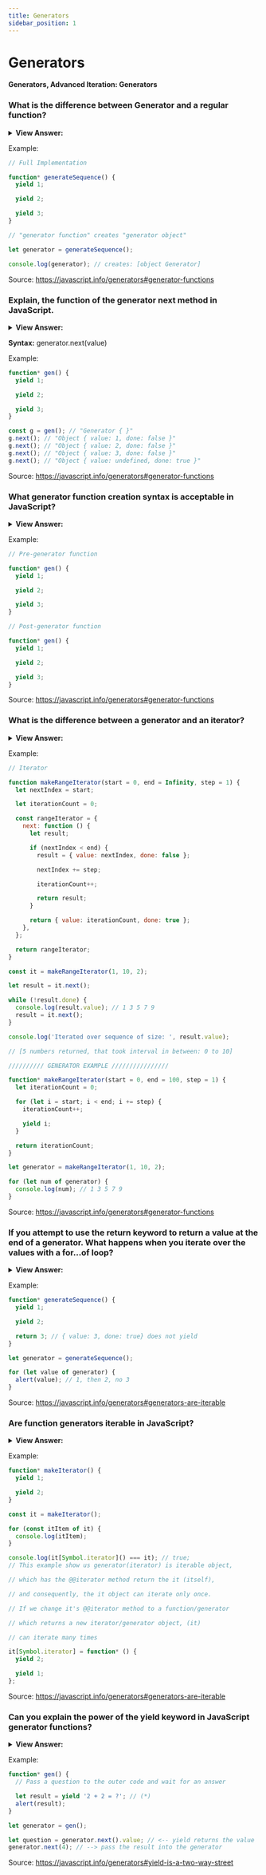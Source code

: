 ```yaml
---
title: Generators
sidebar_position: 1
---
```


# Generators

**Generators, Advanced Iteration: Generators**

<head>
  <title>Generators - JavaScript Interview Questions & Answers</title>
  <meta charSet="utf-8" />
</head>

### What is the difference between Generator and a regular function?

<details>
  <summary><strong>View Answer:</strong></summary>
  <div>
  <div><strong>Interview Response:</strong> Regular functions return only one, single value (or nothing). Generators can return (“yield”) multiple values, one after another, on-demand.</div><br />
  <div><strong>Technical Response:</strong> Regular functions return only one, single value (or nothing). Generators can return (“yield”) multiple values, one after another, on-demand. They work great with iterables, allowing to create data streams with ease. To create a generator, we need a special syntax construct: (function*), so-called “generator function”. Generator functions behave differently from regular ones. When such function is called, it does not run its code. Instead, it returns a special object, called “generator object”, to manage the execution.
  </div>
  </div>
</details>

Example:

```js
// Full Implementation

function* generateSequence() {
  yield 1;

  yield 2;

  yield 3;
}

// "generator function" creates "generator object"

let generator = generateSequence();

console.log(generator); // creates: [object Generator]
```

Source: <https://javascript.info/generators#generator-functions>

### Explain, the function of the generator next method in JavaScript.

<details>
  <summary><strong>View Answer:</strong></summary>
  <div>
  <div><strong>Interview Response:</strong> The next() method returns an object with two properties done and value. The done property will return false if a value exists, otherwise true if the value returns undefined.
</div>
  </div>
</details>

**Syntax:** generator.next(value)

Example:

```js
function* gen() {
  yield 1;

  yield 2;

  yield 3;
}

const g = gen(); // "Generator { }"
g.next(); // "Object { value: 1, done: false }"
g.next(); // "Object { value: 2, done: false }"
g.next(); // "Object { value: 3, done: false }"
g.next(); // "Object { value: undefined, done: true }"
```

Source: <https://javascript.info/generators#generator-functions>

### What generator function creation syntax is acceptable in JavaScript?

<details>
  <summary><strong>View Answer:</strong></summary>
  <div>
  <div><strong>Interview Response:</strong> There are two syntaxes that are used to create generators including the pre (function* f(…)) and post ( function *f(…) ) function generator implementations. Both syntaxes are correct, but usually the first syntax is preferred, as the star (*) denotes that it’s a generator function, it describes the kind, not the name, so it should stick with the function keyword.
</div>
  </div>
</details>

Example:

```js
// Pre-generator function

function* gen() {
  yield 1;

  yield 2;

  yield 3;
}

// Post-generator function

function* gen() {
  yield 1;

  yield 2;

  yield 3;
}
```

Source: <https://javascript.info/generators#generator-functions>

### What is the difference between a generator and an iterator?

<details>
  <summary><strong>View Answer:</strong></summary>
  <div>
  <div><strong>Interview Response:</strong> While custom iterators are a useful tool, their creation requires careful programming due to the need to explicitly maintain their internal state. Generator functions provide a powerful alternative, they allow you to define an iterative algorithm by writing a single function whose execution is not continuous. Generator functions are written using the function* syntax.
</div>
  </div>
</details>

Example:

```js
// Iterator

function makeRangeIterator(start = 0, end = Infinity, step = 1) {
  let nextIndex = start;

  let iterationCount = 0;

  const rangeIterator = {
    next: function () {
      let result;

      if (nextIndex < end) {
        result = { value: nextIndex, done: false };

        nextIndex += step;

        iterationCount++;

        return result;
      }

      return { value: iterationCount, done: true };
    },
  };

  return rangeIterator;
}

const it = makeRangeIterator(1, 10, 2);

let result = it.next();

while (!result.done) {
  console.log(result.value); // 1 3 5 7 9
  result = it.next();
}

console.log('Iterated over sequence of size: ', result.value);

// [5 numbers returned, that took interval in between: 0 to 10]

////////// GENERATOR EXAMPLE ////////////////

function* makeRangeIterator(start = 0, end = 100, step = 1) {
  let iterationCount = 0;

  for (let i = start; i < end; i += step) {
    iterationCount++;

    yield i;
  }

  return iterationCount;
}

let generator = makeRangeIterator(1, 10, 2);

for (let num of generator) {
  console.log(num); // 1 3 5 7 9
}
```

Source: <https://javascript.info/generators#generator-functions>

### If you attempt to use the return keyword to return a value at the end of a generator. What happens when you iterate over the values with a for…of loop?

<details>
  <summary><strong>View Answer:</strong></summary>
  <div>
  <div><strong>Interview Response:</strong> Since the generator has the done property with a value of false for each value excluding the last value of done equaling true. When you attempt to return a value instead of yielding one. The last value will not be returned because done is set to true. It’s because for..of iteration ignores the last value, when done: true.
</div>
  </div>
</details>

Example:

```js
function* generateSequence() {
  yield 1;

  yield 2;

  return 3; // { value: 3, done: true} does not yield
}

let generator = generateSequence();

for (let value of generator) {
  alert(value); // 1, then 2, no 3
}
```

Source: <https://javascript.info/generators#generators-are-iterable>

### Are function generators iterable in JavaScript?

<details>
  <summary><strong>View Answer:</strong></summary>
  <div>
  <div><strong>Interview Response:</strong> Yes, when called, generator functions do not initially execute their code. Instead, they return a special type of iterator, called a Generator. The function can be called as many times as desired and returns a new Generator each time. Each Generator may only be iterated once.
</div>
  </div>
</details>

Example:

```js
function* makeIterator() {
  yield 1;

  yield 2;
}

const it = makeIterator();

for (const itItem of it) {
  console.log(itItem);
}

console.log(it[Symbol.iterator]() === it); // true;
// This example show us generator(iterator) is iterable object,

// which has the @@iterator method return the it (itself),

// and consequently, the it object can iterate only once.

// If we change it's @@iterator method to a function/generator

// which returns a new iterator/generator object, (it)

// can iterate many times

it[Symbol.iterator] = function* () {
  yield 2;

  yield 1;
};
```

Source: <https://javascript.info/generators#generators-are-iterable>

### Can you explain the power of the yield keyword in JavaScript generator functions?

<details>
  <summary><strong>View Answer:</strong></summary>
  <div>
  <div><strong>Interview Response:</strong> Generators are both powerful and flexible because yield is multi-functional. It not only returns the result outward, but can pass a value inside the generator when we call generator.next(arg) with an argument. That argument becomes the result of yield.
</div>
  </div>
</details>

Example:

```js
function* gen() {
  // Pass a question to the outer code and wait for an answer

  let result = yield '2 + 2 = ?'; // (*)
  alert(result);
}

let generator = gen();

let question = generator.next().value; // <-- yield returns the value
generator.next(4); // --> pass the result into the generator
```

Source: <https://javascript.info/generators#yield-is-a-two-way-street>
